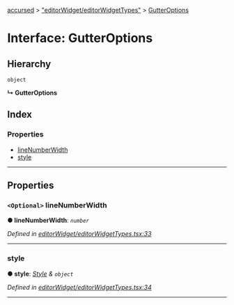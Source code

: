 [accursed](../README.md) > ["editorWidget/editorWidgetTypes"](../modules/_editorwidget_editorwidgettypes_.md) > [GutterOptions](../interfaces/_editorwidget_editorwidgettypes_.gutteroptions.md)

# Interface: GutterOptions

## Hierarchy

 `object`

**↳ GutterOptions**

## Index

### Properties

* [lineNumberWidth](_editorwidget_editorwidgettypes_.gutteroptions.md#linenumberwidth)
* [style](_editorwidget_editorwidgettypes_.gutteroptions.md#style)

---

## Properties

<a id="linenumberwidth"></a>

### `<Optional>` lineNumberWidth

**● lineNumberWidth**: *`number`*

*Defined in [editorWidget/editorWidgetTypes.tsx:33](https://github.com/cancerberoSgx/accursed/blob/978b980/src/editorWidget/editorWidgetTypes.tsx#L33)*

___
<a id="style"></a>

###  style

**● style**: *[Style](../modules/_blessedtypes_.md#style) & `object`*

*Defined in [editorWidget/editorWidgetTypes.tsx:34](https://github.com/cancerberoSgx/accursed/blob/978b980/src/editorWidget/editorWidgetTypes.tsx#L34)*

___

